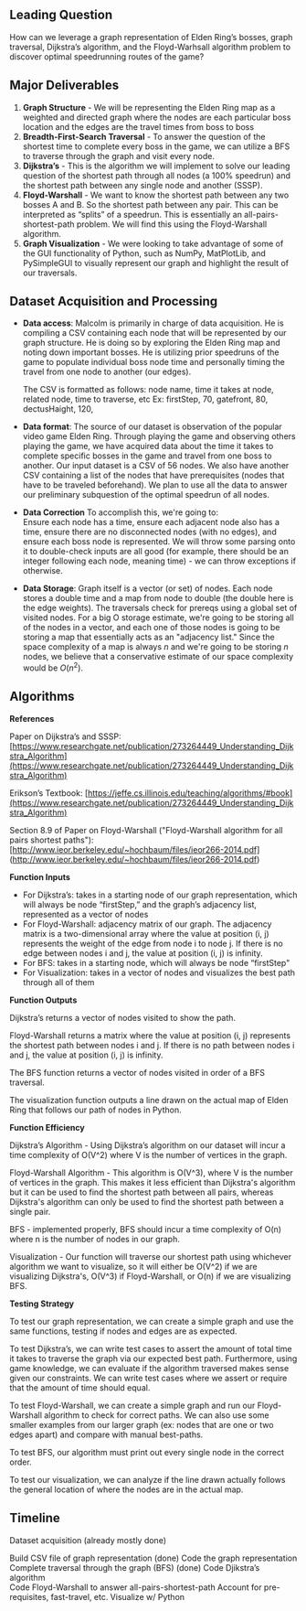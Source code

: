 ## Leading Question 
How can we leverage a graph representation of Elden Ring’s bosses, graph traversal, Dijkstra’s algorithm, and the Floyd-Warhsall algorithm problem to discover optimal speedrunning routes of the game? 
## Major Deliverables
1. **Graph Structure** - We will be representing the Elden Ring map as a weighted and directed graph where the nodes are each particular boss location and the edges are the travel times from boss to boss
2. **Breadth-First-Search Traversal** - To answer the question of the shortest time to complete every boss in the game, we can utilize a BFS to traverse through the graph and visit every node.  
4. **Dijkstra’s** - This is the algorithm we will implement to solve our leading question of the shortest path through all nodes (a 100% speedrun) and the shortest path between any single node and another (SSSP).  
3. **Floyd-Warshall** - We want to know the shortest path between any two bosses A and B. So the shortest path between any pair. This can be interpreted as “splits” of a speedrun. This is essentially an all-pairs-shortest-path problem. We will find this using the Floyd-Warshall algorithm. 
5. **Graph Visualization** - We were looking to take advantage of some of the GUI functionality of Python, such as NumPy, MatPlotLib, and PySimpleGUI to visually represent our graph and highlight the result of our traversals.

## Dataset Acquisition and Processing
- **Data access**: Malcolm is primarily in charge of data acquisition. He is compiling a CSV containing each node that will be represented by our graph structure. He is doing so by exploring the Elden Ring map and noting down important bosses. He is utilizing prior speedruns of the game to populate individual boss node time and personally timing the travel from one node to another (our edges). 

    The CSV is formatted as follows: node name, time it takes at node, related node, time to traverse, etc
    Ex:
    firstStep, 70, gatefront, 80, dectusHaight, 120,
    
- **Data format**: The source of our dataset is observation of the popular video game Elden Ring. Through playing the game and observing others playing the game, we have acquired data about the time it takes to complete specific bosses in the game and travel from one boss to another. Our input dataset is a CSV of 56 nodes. We also have another CSV containing a list of the nodes that have prerequisites (nodes that have to be traveled beforehand). We plan to use all the data to answer our preliminary subquestion of the optimal speedrun of all nodes. 
- **Data Correction** To accomplish this, we're going to:  
Ensure each node has a time, ensure each adjacent node also has a time, ensure there are no disconnected nodes (with no edges), and ensure each boss node is represented. We will throw some parsing onto it to double-check inputs are all good (for example, there should be an integer following each node, meaning time) - we can throw exceptions if otherwise. 

- **Data Storage**: Graph itself is a vector (or set) of nodes. Each node stores a double time and a map from node to double (the double here is the edge weights). The traversals check for prereqs using a global set of visited nodes. For a big O storage estimate, we're going to be storing all of the nodes in a vector, and each one of those nodes is going to be storing a map that essentially acts as an "adjacency list." Since the space complexity of a map is always $n$ and we're going to be storing $n$ nodes, we believe that a conservative estimate of our space complexity would be $O(n^2)$.

## Algorithms
**References** 

Paper on Dijkstra’s and SSSP: [https://www.researchgate.net/publication/273264449_Understanding_Dijkstra_Algorithm](https://www.researchgate.net/publication/273264449_Understanding_Dijkstra_Algorithm)

Erikson’s Textbook:
[https://jeffe.cs.illinois.edu/teaching/algorithms/#book](https://www.researchgate.net/publication/273264449_Understanding_Dijkstra_Algorithm)

Section 8.9 of Paper on Floyd-Warshall ("Floyd-Warshall algorithm for all pairs shortest paths"): [http://www.ieor.berkeley.edu/~hochbaum/files/ieor266-2014.pdf] (http://www.ieor.berkeley.edu/~hochbaum/files/ieor266-2014.pdf)

**Function Inputs**

- For Dijkstra’s: takes in a starting node of our graph representation, which will always be node “firstStep,” and the graph’s adjacency list, represented as a vector of nodes
- For Floyd-Warshall: adjacency matrix of our graph. The adjacency matrix is a two-dimensional array where the value at position (i, j) represents the weight of the edge from node i to node j. If there is no edge between nodes i and j, the value at position (i, j) is infinity.
- For BFS: takes in a starting node, which will always be node “firstStep"
- For Visualization: takes in a vector of nodes and visualizes the best path through all of them

**Function Outputs**

Dijkstra’s returns a vector of nodes visited to show the path. 

Floyd-Warshall returns a matrix where the value at position (i, j) represents the shortest path between nodes i and j. If there is no path between nodes i and j, the value at position (i, j) is infinity.

The BFS function returns a vector of nodes visited in order of a BFS traversal. 

The visualization function outputs a line drawn on the actual map of Elden Ring that follows our path of nodes in Python.

**Function Efficiency**

Dijkstra’s Algorithm - Using Dijkstra’s algorithm on our dataset will incur a time complexity of O(V^2) where V is the number of vertices in the graph.

Floyd-Warshall Algorithm - This algorithm is O(V^3), where V is the number of vertices in the graph. This makes it less efficient than Dijkstra's algorithm but it can be used to find the shortest path between all pairs, whereas Dijkstra's algorithm can only be used to find the shortest path between a single pair.

BFS - implemented properly, BFS should incur a time complexity of O(n) where n is the number of nodes in our graph.

Visualization - Our function will traverse our shortest path using whichever algorithm we want to visualize, so it will either be O(V^2) if we are visualizing Dijkstra's, O(V^3) if Floyd-Warshall, or O(n) if we are visualizing BFS.


**Testing Strategy** 

To test our graph representation, we can create a simple graph and use the same functions, testing if nodes and edges are as expected.

To test Dijkstra’s, we can write test cases to assert the amount of total time it takes to traverse the graph via our expected best path. Furthermore, using game knowledge, we can evaluate if the algorithm traversed makes sense given our constraints. We can write test cases where we assert or require that the amount of time should equal.

To test Floyd-Warshall, we can create a simple graph and run our Floyd-Warshall algorithm to check for correct paths. We can also use some smaller examples from our larger graph (ex: nodes that are one or two edges apart) and compare with manual best-paths. 

To test BFS, our algorithm must print out every single node in the correct order.

To test our visualization, we can analyze if the line drawn actually follows the general location of where the nodes are in the actual map. 


## Timeline
Dataset acquisition (already mostly done)

Build CSV file of graph representation (done)
Code the graph representation  
Complete traversal through the graph (BFS) (done)
Code Djikstra’s algorithm  
Code Floyd-Warshall to answer all-pairs-shortest-path
Account for pre-requisites, fast-travel, etc. 
Visualize w/ Python  

